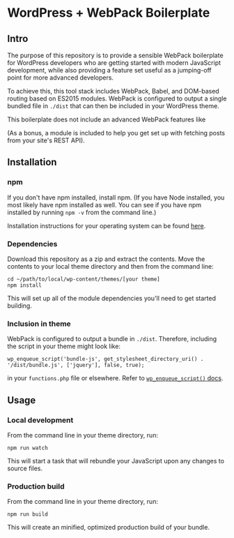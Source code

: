 # WordPress + WebPack Boilerplate

## Intro

The purpose of this repository is to provide a sensible WebPack boilerplate for WordPress developers who are getting started with modern JavaScript development, while also providing a feature set useful as a jumping-off point for more advanced developers.

To achieve this, this tool stack includes WebPack, Babel, and DOM-based routing based on ES2015 modules. WebPack is configured to output a single bundled file in `./dist` that can then be included in your WordPress theme.

This boilerplate does not include an advanced WebPack features like

(As a bonus, a module is included to help you get set up with fetching posts from your site's REST API).

## Installation

### npm

If you don't have npm installed, install npm. (If you have Node installed, you most likely have npm installed as well. You can see if you have npm installed by running `npm -v` from the command line.)


Installation instructions for your operating system can be found [here](https://nodejs.org/en/).

### Dependencies
Download this repository as a zip and extract the contents. Move the contents to your local theme directory and then from the command line:

```
cd ~/path/to/local/wp-content/themes/[your theme]
npm install
```

This will set up all of the module dependencies you'll need to get started building.

### Inclusion in theme

WebPack is configured to output a bundle in `./dist`. Therefore, including the script in your theme might look like:

```
wp_enqueue_script('bundle-js', get_stylesheet_directory_uri() . '/dist/bundle.js', ['jquery'], false, true);
```

in your `functions.php` file or elsewhere. Refer to [`wp_enqueue_script()` docs](https://developer.wordpress.org/reference/functions/wp_enqueue_script/).


## Usage

### Local development

From the command line in your theme directory, run:

```
npm run watch
```

This will start a task that will rebundle your JavaScript upon any changes to source files.

### Production build

From the command line in your theme directory, run:

```
npm run build
```

This will create an minified, optimized production build of your bundle.
